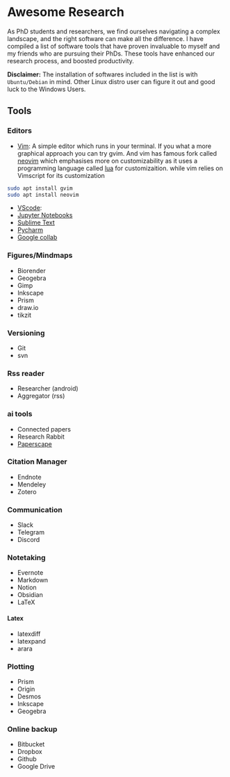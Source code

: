 # Awesome Research

As PhD students and researchers, we find ourselves navigating a complex
landscape, and the right software can make all the difference. I have compiled
a list of software tools that have proven invaluable to myself and my friends
who are pursuing their PhDs. These tools have enhanced our research process,
and boosted productivity.

**Disclaimer:** The installation of softwares included in the list is 
with `Ubuntu/Debian` in mind. Other Linux distro user can figure it out and
good luck to the Windows Users.

## Tools

### Editors
- [Vim](https://www.vim.org/): A simple editor which runs in your terminal. If you what a more
graphical approach you can try gvim. And vim has famous fork called [neovim](https://neovim.io/) which
emphasises more on customizability as it uses a programming language called [lua](https://www.lua.org/) 
for customizaition. while vim relies on Vimscript for its customization

```bash
sudo apt install gvim
sudo apt install neovim
```
- [VScode](https://code.visualstudio.com/): 
- [Jupyter Notebooks](https://jupyter.org/)
- [Sublime Text](https://www.sublimetext.com/)
- [Pycharm](https://www.jetbrains.com/pycharm/)
- [Google collab](https://colab.google/)

### Figures/Mindmaps
- Biorender
- Geogebra
- Gimp
- Inkscape
- Prism
- draw.io
- tikzit

### Versioning
- Git
- svn

### Rss reader
- Researcher (android)
- Aggregator (rss)

### ai tools
- Connected papers
- Research Rabbit
- [Paperscape](http://paperscape.org/)

### Citation Manager
- Endnote
- Mendeley
- Zotero

### Communication
- Slack
- Telegram
- Discord

### Notetaking
- Evernote
- Markdown
- Notion
- Obsidian
- LaTeX

#### Latex
- latexdiff
- latexpand
- arara

### Plotting
- Prism
- Origin
- Desmos
- Inkscape
- Geogebra

### Online backup
- Bitbucket
- Dropbox
- Github
- Google Drive

<!-- ## Tip -->
